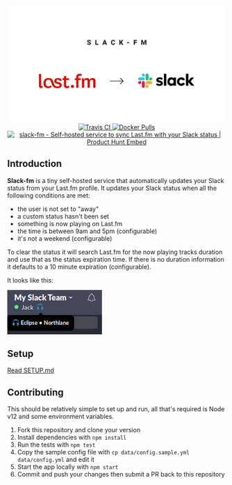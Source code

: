 <p align="center">
  <img src="./header.png" alt="slack-fm" />
  <br />
  <a href="https://travis-ci.org/JackCuthbert/slack-fm">
    <img src="https://api.travis-ci.org/JackCuthbert/slack-fm.svg?branch=master" alt="Travis CI" />
  </a>
  <a href="https://hub.docker.com/repository/docker/jckcthbrt/slack-fm">
    <img src="https://img.shields.io/docker/pulls/jckcthbrt/slack-fm" alt="Docker Pulls" />
  </a>
  <br />
  <a href="https://www.producthunt.com/posts/slack-fm?utm_source=badge-featured&utm_medium=badge&utm_souce=badge-slack-fm" target="_blank"><img src="https://api.producthunt.com/widgets/embed-image/v1/featured.svg?post_id=173963&theme=dark" alt="slack-fm - Self-hosted service to sync Last.fm with your Slack status | Product Hunt Embed" style="width: 250px; height: 54px;" width="250px" height="54px" />
  </a>
</p>

## Introduction

**Slack-fm** is a tiny self-hosted service that automatically updates your Slack
status from your Last.fm profile. It updates your Slack status when all the
following conditions are met:

  * the user is not set to "away"
  * a custom status hasn't been set
  * something is now playing on Last.fm
  * the time is between 9am and 5pm (configurable)
  * it's not a weekend (configurable)

To clear the status it will search Last.fm for the now playing tracks duration
and use that as the status expiration time. If there is no duration information
it defaults to a 10 minute expiration (configurable).

It looks like this:

![Slack Preview](./slack-preview.png)

## Setup

[Read SETUP.md](./SETUP.md)

## Contributing

This should be relatively simple to set up and run, all that's required is Node
v12 and some environment variables.

1. Fork this repository and clone your version
1. Install dependencies with `npm install`
1. Run the tests with `npm test`
1. Copy the sample config file with `cp data/config.sample.yml data/config.yml` and edit it
1. Start the app locally with `npm start`
1. Commit and push your changes then submit a PR back to this repository
